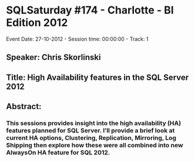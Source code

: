 # SQLSaturday #174 - Charlotte - BI Edition 2012
Event Date: 27-10-2012 - Session time: 00:00:00 - Track: 1
## Speaker: Chris Skorlinski
## Title: High Availability features in the SQL Server 2012
## Abstract:
### This sessions provides insight into the high availability (HA) features planned for SQL Server.  I’ll provide a brief look at current HA options, Clustering, Replication, Mirroring, Log Shipping then explore how these were all combined into new AlwaysOn HA feature for SQL 2012.

